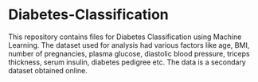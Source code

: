 # Diabetes-Classification
This repository contains files for Diabetes Classification using Machine Learning. The dataset used for analysis had various factors like age, BMI, number of pregnancies, plasma glucose, diastolic blood pressure, triceps thickness, serum insulin, diabetes pedigree etc. The  data is a secondary dataset obtained online.
